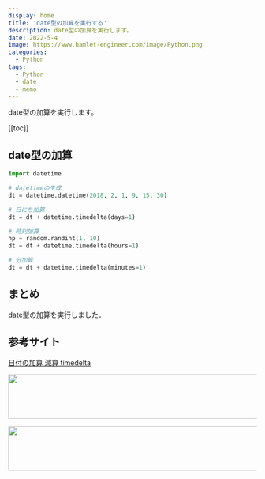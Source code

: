 ```yaml
---
display: home
title: 'date型の加算を実行する'
description: date型の加算を実行します。
date: 2022-5-4
image: https://www.hamlet-engineer.com/image/Python.png
categories: 
  - Python
tags:
  - Python
  - date
  - memo
---
```

date型の加算を実行します。

<!-- https://www.hamlet-engineer.com -->
<!-- ![](/image/ChordDiagram.png) -->

<!-- more -->

<ClientOnly>
  <CallInArticleAdsense />
</ClientOnly>

[[toc]]

## date型の加算
```python
import datetime

# datetimeの生成
dt = datetime.datetime(2018, 2, 1, 9, 15, 30)

# 日にち加算
dt = dt + datetime.timedelta(days=1)

# 時刻加算
hp = random.randint(1, 10)
dt = dt + datetime.timedelta(hours=1)

# 分加算
dt = dt + datetime.timedelta(minutes=1)
```

## まとめ
date型の加算を実行しました．

## 参考サイト
[日付の加算 減算 timedelta](https://python.civic-apps.com/timedelta/)


<ClientOnly>
  <CallInArticleAdsense />
</ClientOnly>

<!-- TechAcademy -->
<a href="//af.moshimo.com/af/c/click?a_id=2604050&p_id=1555&pc_id=2816&pl_id=29835&guid=ON" rel="nofollow" referrerpolicy="no-referrer-when-downgrade"><img src="//image.moshimo.com/af-img/0866/000000029835.jpg" width="728" height="90" style="border:none;"></a><img src="//i.moshimo.com/af/i/impression?a_id=2604050&p_id=1555&pc_id=2816&pl_id=29835" width="1" height="1" style="border:none;">

<!-- テックキャンプ -->
<a href="//af.moshimo.com/af/c/click?a_id=2641145&p_id=1770&pc_id=3386&pl_id=25847&guid=ON" rel="nofollow" referrerpolicy="no-referrer-when-downgrade"><img src="//image.moshimo.com/af-img/1115/000000025847.png" width="728" height="90" style="border:none;"></a><img src="//i.moshimo.com/af/i/impression?a_id=2641145&p_id=1770&pc_id=3386&pl_id=25847" width="1" height="1" style="border:none;">


